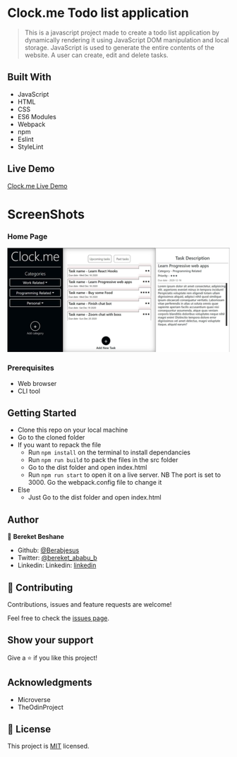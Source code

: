 # Clock.me Todo list application
> This is a javascript project made to create a todo list application by dynamically rendering it using JavaScript DOM manipulation and local storage. JavaScript is used to generate the entire contents of the website. A user can create, edit and delete tasks.

## Built With

- JavaScript
- HTML
- CSS
- ES6 Modules
- Webpack
- npm
- Eslint
- StyleLint

## Live Demo

[Clock.me Live Demo](https://rawcdn.githack.com/Berabjesus/Js-clock.me-todo-list-with-functional-programming/6df498301a1fe68429b2d7f86ada8a7c21a2e7cd/dist/index.html)

# ScreenShots
### Home Page
<img src="./public/ss2.JPG" width="auto" height="auto" />

### Prerequisites
- Web browser
- CLI tool

## Getting Started
- Clone this repo on your local machine
- Go to the cloned folder
- If you want to repack the file
  - Run `npm install` on the terminal to install dependancies
  - Run `npm run build` to pack the files in the src folder
  - Go to the dist folder and open index.html
  - Run `npm run start` to open it on a live server. NB The port is set to 3000. Go the webpack.config file to change it 
- Else
  - Just Go to the dist folder and open index.html

## Author

👤 **Bereket Beshane**

- Github: [@Berabjesus](https://github.com/Berabjesus)
- Twitter: [@bereket_ababu_b](https://twitter.com/bereket_ababu_b)
- Linkedin: Linkedin: [linkedin](https://www.linkedin.com/in/bereket-beshane-a1b75a1a9/) 

## 🤝 Contributing

Contributions, issues and feature requests are welcome!

Feel free to check the [issues page](https://github.com/Berabjesus/Js-todo-list-with-functional-programming/issues).

## Show your support

Give a ⭐️ if you like this project!

## Acknowledgments
- Microverse
- TheOdinProject

## 📝 License

This project is [MIT](lic.url) licensed.
